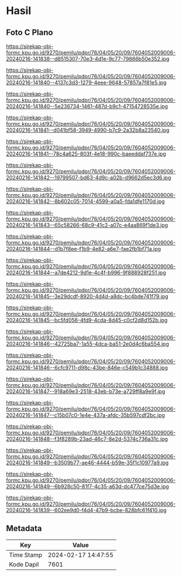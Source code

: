 # Hasil

## Foto C Plano

https://sirekap-obj-formc.kpu.go.id/9270/pemilu/pdpr/76/04/05/20/09/7604052009006-20240216-141838--d8515307-70e3-4d1e-9c77-79866b50e352.jpg

https://sirekap-obj-formc.kpu.go.id/9270/pemilu/pdpr/76/04/05/20/09/7604052009006-20240216-141840--4137c3d3-1279-4eee-9648-57857a7f81e5.jpg

https://sirekap-obj-formc.kpu.go.id/9270/pemilu/pdpr/76/04/05/20/09/7604052009006-20240216-141840--5e236734-1461-487d-b9c1-47154728535e.jpg

https://sirekap-obj-formc.kpu.go.id/9270/pemilu/pdpr/76/04/05/20/09/7604052009006-20240216-141841--d041bf58-3949-4990-b7c9-2a32b8a23540.jpg

https://sirekap-obj-formc.kpu.go.id/9270/pemilu/pdpr/76/04/05/20/09/7604052009006-20240216-141841--78c4a625-803f-4e18-990c-baeeddaf737e.jpg

https://sirekap-obj-formc.kpu.go.id/9270/pemilu/pdpr/76/04/05/20/09/7604052009006-20240216-141842--19799507-bd63-4d9c-a02b-d9662d5ec3d6.jpg

https://sirekap-obj-formc.kpu.go.id/9270/pemilu/pdpr/76/04/05/20/09/7604052009006-20240216-141842--8b602c05-7014-4599-a0a5-fda1dfe1170d.jpg

https://sirekap-obj-formc.kpu.go.id/9270/pemilu/pdpr/76/04/05/20/09/7604052009006-20240216-141843--65c58266-68c9-41c2-a07c-e4aa869f1de3.jpg

https://sirekap-obj-formc.kpu.go.id/9270/pemilu/pdpr/76/04/05/20/09/7604052009006-20240216-141844--d1b7f8ee-f1b9-4e82-a6e7-fae2fb1bf71a.jpg

https://sirekap-obj-formc.kpu.go.id/9270/pemilu/pdpr/76/04/05/20/09/7604052009006-20240216-141844--a7de4212-9d1e-4c4f-b996-9f888928f251.jpg

https://sirekap-obj-formc.kpu.go.id/9270/pemilu/pdpr/76/04/05/20/09/7604052009006-20240216-141845--3e29dcdf-8920-4d4d-a8dc-bc4bde741f79.jpg

https://sirekap-obj-formc.kpu.go.id/9270/pemilu/pdpr/76/04/05/20/09/7604052009006-20240216-141845--bc5fd056-4fd9-4cda-8d45-c0cf2d8d152b.jpg

https://sirekap-obj-formc.kpu.go.id/9270/pemilu/pdpr/76/04/05/20/09/7604052009006-20240216-141846--42725ba7-1a55-4dca-ba51-2e0d4c6ba554.jpg

https://sirekap-obj-formc.kpu.go.id/9270/pemilu/pdpr/76/04/05/20/09/7604052009006-20240216-141846--6cfc9711-d98c-43be-846e-c549b1c34888.jpg

https://sirekap-obj-formc.kpu.go.id/9270/pemilu/pdpr/76/04/05/20/09/7604052009006-20240216-141847--918a69e3-2518-43eb-b73e-a729ff8a9e9f.jpg

https://sirekap-obj-formc.kpu.go.id/9270/pemilu/pdpr/76/04/05/20/09/7604052009006-20240216-141847--c15b07c0-1e4e-437a-afdc-35b597cdf2bc.jpg

https://sirekap-obj-formc.kpu.go.id/9270/pemilu/pdpr/76/04/05/20/09/7604052009006-20240216-141848--f3f8289b-23ad-46c7-8e2d-5374c736a31c.jpg

https://sirekap-obj-formc.kpu.go.id/9270/pemilu/pdpr/76/04/05/20/09/7604052009006-20240216-141849--b3509b77-ae46-4444-b59e-35f1c10977a9.jpg

https://sirekap-obj-formc.kpu.go.id/9270/pemilu/pdpr/76/04/05/20/09/7604052009006-20240216-141849--6b928c50-81f7-4c35-a63d-dc477ce75d3e.jpg

https://sirekap-obj-formc.kpu.go.id/9270/pemilu/pdpr/76/04/05/20/09/7604052009006-20240216-141839--602ee9d0-f4d4-47b9-bcbe-828bfc61f410.jpg


## Metadata

| Key        | Value               |
| ---------- | ------------------- |
| Time Stamp | 2024-02-17 14:47:55 |
| Kode Dapil | 7601                |



